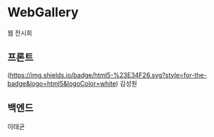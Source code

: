 # WebGallery
웹 전시회

## 프론트
(https://img.shields.io/badge/html5-%23E34F26.svg?style=for-the-badge&logo=html5&logoColor=white) 
  김성원

## 백엔드
이태균
